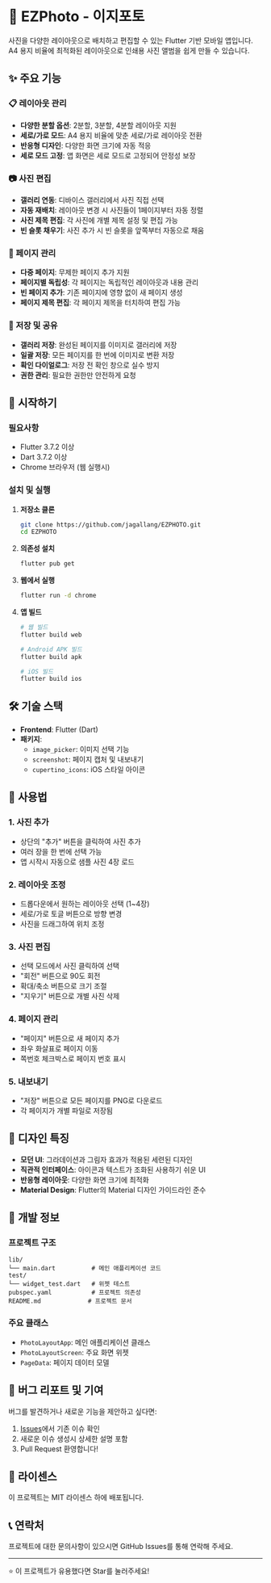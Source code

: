 # 📸 EZPhoto - 이지포토

사진을 다양한 레이아웃으로 배치하고 편집할 수 있는 Flutter 기반 모바일 앱입니다. A4 용지 비율에 최적화된 레이아웃으로 인쇄용 사진 앨범을 쉽게 만들 수 있습니다.

## ✨ 주요 기능

### 📋 레이아웃 관리
- **다양한 분할 옵션**: 2분할, 3분할, 4분할 레이아웃 지원
- **세로/가로 모드**: A4 용지 비율에 맞춘 세로/가로 레이아웃 전환
- **반응형 디자인**: 다양한 화면 크기에 자동 적응
- **세로 모드 고정**: 앱 화면은 세로 모드로 고정되어 안정성 보장

### 📷 사진 편집
- **갤러리 연동**: 디바이스 갤러리에서 사진 직접 선택
- **자동 재배치**: 레이아웃 변경 시 사진들이 1페이지부터 자동 정렬
- **사진 제목 편집**: 각 사진에 개별 제목 설정 및 편집 가능
- **빈 슬롯 채우기**: 사진 추가 시 빈 슬롯을 앞쪽부터 자동으로 채움

### 📄 페이지 관리
- **다중 페이지**: 무제한 페이지 추가 지원
- **페이지별 독립성**: 각 페이지는 독립적인 레이아웃과 내용 관리
- **빈 페이지 추가**: 기존 페이지에 영향 없이 새 페이지 생성
- **페이지 제목 편집**: 각 페이지 제목을 터치하여 편집 가능

### 💾 저장 및 공유
- **갤러리 저장**: 완성된 페이지를 이미지로 갤러리에 저장
- **일괄 저장**: 모든 페이지를 한 번에 이미지로 변환 저장
- **확인 다이얼로그**: 저장 전 확인 창으로 실수 방지
- **권한 관리**: 필요한 권한만 안전하게 요청

## 🚀 시작하기

### 필요사항
- Flutter 3.7.2 이상
- Dart 3.7.2 이상
- Chrome 브라우저 (웹 실행시)

### 설치 및 실행

1. **저장소 클론**
   ```bash
   git clone https://github.com/jagallang/EZPHOTO.git
   cd EZPHOTO
   ```

2. **의존성 설치**
   ```bash
   flutter pub get
   ```

3. **웹에서 실행**
   ```bash
   flutter run -d chrome
   ```

4. **앱 빌드**
   ```bash
   # 웹 빌드
   flutter build web
   
   # Android APK 빌드
   flutter build apk
   
   # iOS 빌드
   flutter build ios
   ```

## 🛠️ 기술 스택

- **Frontend**: Flutter (Dart)
- **패키지**: 
  - `image_picker`: 이미지 선택 기능
  - `screenshot`: 페이지 캡처 및 내보내기
  - `cupertino_icons`: iOS 스타일 아이콘

## 📱 사용법

### 1. 사진 추가
- 상단의 "추가" 버튼을 클릭하여 사진 추가
- 여러 장을 한 번에 선택 가능
- 앱 시작시 자동으로 샘플 사진 4장 로드

### 2. 레이아웃 조정
- 드롭다운에서 원하는 레이아웃 선택 (1~4장)
- 세로/가로 토글 버튼으로 방향 변경
- 사진을 드래그하여 위치 조정

### 3. 사진 편집
- 선택 모드에서 사진 클릭하여 선택
- "회전" 버튼으로 90도 회전
- 확대/축소 버튼으로 크기 조절
- "지우기" 버튼으로 개별 사진 삭제

### 4. 페이지 관리
- "페이지" 버튼으로 새 페이지 추가
- 좌우 화살표로 페이지 이동
- 쪽번호 체크박스로 페이지 번호 표시

### 5. 내보내기
- "저장" 버튼으로 모든 페이지를 PNG로 다운로드
- 각 페이지가 개별 파일로 저장됨

## 🎨 디자인 특징

- **모던 UI**: 그라데이션과 그림자 효과가 적용된 세련된 디자인
- **직관적 인터페이스**: 아이콘과 텍스트가 조화된 사용하기 쉬운 UI
- **반응형 레이아웃**: 다양한 화면 크기에 최적화
- **Material Design**: Flutter의 Material 디자인 가이드라인 준수

## 🔧 개발 정보

### 프로젝트 구조
```
lib/
└── main.dart          # 메인 애플리케이션 코드
test/
└── widget_test.dart   # 위젯 테스트
pubspec.yaml           # 프로젝트 의존성
README.md             # 프로젝트 문서
```

### 주요 클래스
- `PhotoLayoutApp`: 메인 애플리케이션 클래스
- `PhotoLayoutScreen`: 주요 화면 위젯
- `PageData`: 페이지 데이터 모델

## 🐛 버그 리포트 및 기여

버그를 발견하거나 새로운 기능을 제안하고 싶다면:

1. [Issues](https://github.com/jagallang/EZPHOTO/issues)에서 기존 이슈 확인
2. 새로운 이슈 생성시 상세한 설명 포함
3. Pull Request 환영합니다!

## 📝 라이센스

이 프로젝트는 MIT 라이센스 하에 배포됩니다.

## 📞 연락처

프로젝트에 대한 문의사항이 있으시면 GitHub Issues를 통해 연락해 주세요.

---

⭐ 이 프로젝트가 유용했다면 Star를 눌러주세요!
